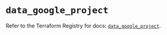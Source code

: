 # `data_google_project`

Refer to the Terraform Registry for docs: [`data_google_project`](https://registry.terraform.io/providers/hashicorp/google-beta/6.38.0/docs/data-sources/google_project).

